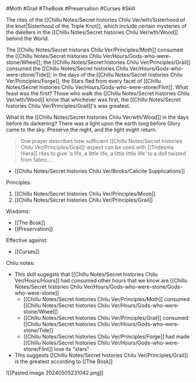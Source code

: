 #Moth #Grail #TheBosk #Preservation #Curses #Skill 

The rites of the [[Chillu Notes/Secret histories Chilu Ver/wth/Sisterhood of the knot|Sisterhood of the Triple Knot]], which include certain mysteries of the dwellers in the [[Chillu Notes/Secret histories Chilu Ver/wth/Wood]] behind the World. 

The [[Chillu Notes/Secret histories Chilu Ver/Principles/Moth]] consumed the [[Chillu Notes/Secret histories Chilu Ver/Hours/Gods-who-were-stone/Wheel]]; the [[Chillu Notes/Secret histories Chilu Ver/Principles/Grail]] consumed the [[Chillu Notes/Secret histories Chilu Ver/Hours/Gods-who-were-stone/Tide]]; in the days of the [[Chillu Notes/Secret histories Chilu Ver/Principles/Forge]], the Stars fled from every facet of [[Chillu Notes/Secret histories Chilu Ver/Hours/Gods-who-were-stone/Flint]]. What feast was the first? Those who walk the [[Chillu Notes/Secret histories Chilu Ver/wth/Wood]] know that whichever was first, the [[Chillu Notes/Secret histories Chilu Ver/Principles/Grail]]'s was greatest.

What lit the [[Chillu Notes/Secret histories Chilu Ver/wth/Wood]] in the days before its darkening? There was a light upon the earth long before Glory came to the sky. Preserve the night, and the light might return.

> One prayer describes how sufficient [[Chillu Notes/Secret histories Chilu Ver/Principles/Grail]]-aspect can be used with [[Tridesma Hiera]] rites to give 'a life, a little life, a little little life' to a doll twisted from fabric…
- [[Chillu Notes/Secret histories Chilu Ver/Books/Calicite Supplications]]

Principles:
1. [[Chillu Notes/Secret histories Chilu Ver/Principles/Moon]]
2. [[Chillu Notes/Secret histories Chilu Ver/Principles/Grail]]

Wisdoms:
- [[The Bosk]]
- [[Preservation]]

Effective against:
- [[Curses]]

Chilu notes:
- This skill sugegsts that [[Chillu Notes/Secret histories Chilu Ver/Hours/Hours]] had consumed other hours that we know are [[Chillu Notes/Secret histories Chilu Ver/Hours/Gods-who-were-stone/Gods-who-were-stone]]
	- [[Chillu Notes/Secret histories Chilu Ver/Principles/Moth]] consumed [[Chillu Notes/Secret histories Chilu Ver/Hours/Gods-who-were-stone/Wheel]]
	- [[Chillu Notes/Secret histories Chilu Ver/Principles/Grail]] consumed [[Chillu Notes/Secret histories Chilu Ver/Hours/Gods-who-were-stone/Tide]]
	- [[Chillu Notes/Secret histories Chilu Ver/Principles/Forge]] had made [[Chillu Notes/Secret histories Chilu Ver/Hours/Gods-who-were-stone/Flint]] lose its "stars"
- This suggests [[Chillu Notes/Secret histories Chilu Ver/Principles/Grail]] is the greatest according to [[The Bosk]]

![[Pasted image 20240505231042.png]]